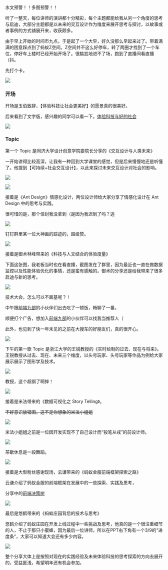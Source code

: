 水文预警！！多图预警！！

听了一整天，每位讲师的演讲都十分精彩，每个主题都能给我从另一个角度的思考与启迪，大部分主题都是以未来的交互设计作为维度来展开思考与探讨，以故事或者事例的方式铺展开来，收获颇多。

由于早上开始的时间市九点，于是起了一个大早，好久没那么早起来过了。带着满满的困意踩点到了蚂蚁Z空间。Z空间并不这么好停车，转了两圈才找到了一个车位，停好车上楼时已经开始开场了。很尴尬地进不了场，跑到了直播间看直播（抖。

先打个卡。

![](https://i.loli.net/2019/01/05/5c30bf2bb1ded.jpg)

### 开场

开场是玉伯致辞，【体验科技让社会更美好】的愿景真的很美好。

后来看到了文字版，感兴趣的同学可以看一下。[体验科技与好的社会](https://www.yuque.com/yubo/words/tcaywl)

![](https://i.loli.net/2019/01/05/5c30c0aec6974.jpg)

### Topic

第一个 Topic 是同济大学设计创意学院娄院长分享的《交互设计与人类未来》

一开始讲得比较高深，让我有一种回到大学课堂的感觉，但是后来慢慢地还是听懂了。他提到【可持续+社会交互设计】，以此来探讨未来交互设计对社会的影响。

![](https://i.loli.net/2019/01/05/5c30c3e484c7a.jpg)

![](https://i.loli.net/2019/01/06/5c32193e60931.jpg)

接着是《Ant Design》情感化设计，两位设计师给大家分享了情感化设计在 Ant Design 中的思考与实践。

很可惜的是，那个信封我没拿到（是因为我迟到了吗？逃

![](https://i.loli.net/2019/01/06/5c321033d5711.jpg)

钉钉群里某一位大神画的踪迹的，超级赞。

![](https://i.loli.net/2019/01/06/5c3210fc127dc.png)

接着是御术林峰带来的《科技与人文结合的体验度量》

下面这张图，我老板当时也在看直播，截图发在了群里，因为最近也一直在做数据监控以及性能体验优化的事情，还是蛮有感触的。御术的分享还是给我带来了很多启迪与新的思考。

![](https://i.loli.net/2019/01/06/5c3213e9578ad.png)

技术大会，怎么可以不面基呢？！

中午跟[前端九部](https://github.com/frontend9/fe9-library)的小伙伴们出去吃了一顿饭，畅聊了一番。

顺便打个广告，想加入[前端九部](https://github.com/frontend9/fe9-library)的小伙伴可以找我当推荐人（

此外，也见到了快一年未见的之前在大搜车的好朋友们，真的很开心。

![](https://i.loli.net/2019/01/06/5c3216963671e.jpg)

下午的第一歌 Topic 是浙江大学的王锐教授的《实时绘制的过去、现在与将来》。王锐教授从过去、现在、未来三个维度，以头号玩家、头号玩家等作品为例给大家展示展示了图形学及技术。

![](https://i.loli.net/2019/01/06/5c3217cfcedfc.jpg)

教授，这个超纲了啊摔！

![](https://i.loli.net/2019/01/06/5c32193e7243f.jpg)

接着是米法带来的《数据可视化之 Story Telling》。

~~不好意识放错图，这不是你想象的米法小姐姐~~

![](https://i.loli.net/2019/01/06/5c32163ba6eb7.jpeg)

米法小姐姐之前是一位因开发实现不了自己设计而“投笔从戎”的前设计师。

![](https://i.loli.net/2019/01/07/5c3338bc23e6c.jpg)

茶歇休息是一段舞蹈。

![](https://i.loli.net/2019/01/07/5c3338328a41b.jpg)

接着是大型粉丝感谢现场，云谦带来的《蚂蚁金服前端框架探索之路》

云谦介绍了蚂蚁金服的前端框架在发展中的一些探索、实践及思考，

分享中的[前端决策树](https://github.com/sorrycc/f2e-decision-tree)

![](https://i.loli.net/2019/01/07/5c3338328ca8f.jpg)

最后是悠鹤带来的《蚂蚁庄园背后的技术与思考》

悠鹤介绍了蚂蚁庄园在开发上线过程中一些挑战及思考，他真的是一个很注重细节的人，不止于那只小蜜蜂，因为最后一位讲师，所以在PPT右下角有一个3/9的“进度条”，大家可以知道大会还有多少内容。

![](https://i.loli.net/2019/01/07/5c333a4666705.jpg)

整个分享大体上是按照对现在的实践经验及未来体验科技的思考探索的方向去展开的，受益匪浅，希望明年还有机会参加。